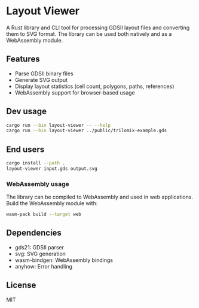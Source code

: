# Layout Viewer

A Rust library and CLI tool for processing GDSII layout files and converting
them to SVG format. The library can be used both natively and as a WebAssembly
module.

## Features

- Parse GDSII binary files
- Generate SVG output
- Display layout statistics (cell count, polygons, paths, references)
- WebAssembly support for browser-based usage

## Dev usage

```bash
cargo run --bin layout-viewer -- --help
cargo run --bin layout-viewer ../public/trilomix-example.gds
```

## End users

```bash
cargo install --path .
layout-viewer input.gds output.svg
```

### WebAssembly usage

The library can be compiled to WebAssembly and used in web applications. Build
the WebAssembly module with:

```bash
wasm-pack build --target web
```

## Dependencies

- gds21: GDSII parser
- svg: SVG generation
- wasm-bindgen: WebAssembly bindings
- anyhow: Error handling

## License

MIT
